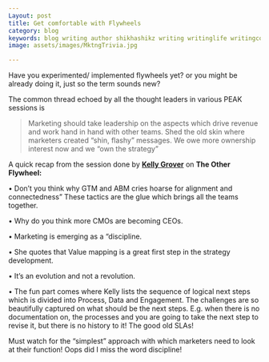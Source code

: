 ```yaml
---
Layout: post
title: Get comfortable with Flywheels
category: blog
keywords: blog writing author shikhashikz writing writinglife writingcommunity dailyblogpost dailyblogpostchallenge marketing abm flywheel
image: assets/images/MktngTrivia.jpg

---
```

Have you experimented/ implemented flywheels yet? or you might be already doing it, just so the term sounds new?

The common thread echoed by all the thought leaders in various PEAK sessions is

>Marketing should take leadership on the aspects which drive revenue and work hand in hand with other teams. Shed the old skin where marketers created “shin, flashy” messages. We owe more ownership interest now and we “own the strategy”
>
A quick recap from the session done by **[Kelly Grover](https://www.linkedin.com/in/kelly-owen-grover-m-b-a-91657115/)** on **The Other Flywheel:**

•	Don’t you think why GTM and ABM cries hoarse for alignment and connectedness” These tactics are the glue which brings all the teams together.

•	Why do you think more CMOs are becoming CEOs.

•	Marketing is emerging as a “discipline.

•	She quotes that Value mapping is a great first step in the strategy development.

•	It’s an evolution and not a revolution.

•	The fun part comes where Kelly lists the sequence of logical next steps which is divided into Process, Data and Engagement. The challenges are so beautifully captured on what should be the next steps. E.g. when there is no documentation on, the processes and you are going to take the next step to revise it, but there is no history to it! The good old SLAs!

Must watch for the “simplest” approach with which marketers need to look at their function! Oops did I miss the word discipline! 
